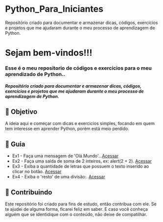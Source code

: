 # Python_Para_Iniciantes
Repositório criado para documentar e armazenar dicas, códigos, exercícios e projetos que me ajudaram durante o meu processo de aprendizagem de Python.


<h1> 
  Sejam bem-vindos!!! <br>
</h1>

<h3>
  Esse é o meu repositorio de códigos e exercícios para o meu aprendizado de Python..
</h3>

<h5> 
  Repositório criado para documentar e armazenar dicas, códigos, exercícios e projetos  que me ajudaram durante o meu processo de aprendizagem de Python.
</h5>

<h2> 🎯 Objetivo </h2>
A ideia aqui e começar com dicas e exercicios simples, focando em quem tem interesse em aprender Python, porém está meio perdido.

<h2 dir="auto"> 🚦 Guia </h2>
<ul dir="auto">
 <li> 
  Ex1 - Faça uma mensagem de 'Olá Mundo'...<a href="https://">Acessar</a>
 </li>
 <li> 
  Ex2 - Faça uma saída de soma de 2 inteiros, ex: alert(2 + 2). <a href="https://"> Acessar </a>
 </li>
 <li> 
  Ex3 - Exiba a quantidade de letras que possuem o texto inserido ao clicar no botão. <a href="https://"> Acessar </a>
 </li>
 <li> 
  Ex4 - Exiba o 'resto' de uma divisão:. <a href="https://"> Acessar </a>
 </li>
</ul>

<h2 dir="auto"> 🤝 Contribuindo </h2>
<p dir="auto">
Este repositório foi criado para fins de estudo, então contribua com ele. Se te ajudei de alguma forma, ficarei feliz em
saber. E caso você conheça alguém que se identidique com o conteúdo, não deixe de compatilhar.
</p>
